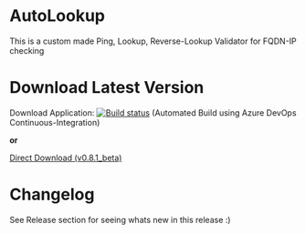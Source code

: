 # AutoLookup
This is a custom made Ping, Lookup, Reverse-Lookup Validator for FQDN-IP checking

# Download Latest Version
Download Application: [![Build status](https://prakashj12.visualstudio.com/AutoLookup/_apis/build/status/AutoLookup-.NET%20Desktop-CI%20AutoBuild)](https://prakashj12.visualstudio.com/AutoLookup/_build/latest?definitionId=2) (Automated Build using Azure DevOps Continuous-Integration)

**or**

[Direct Download (v0.8.1_beta)](https://prakashj12.visualstudio.com/_apis/resources/Containers/1747290?itemPath=drop%2FAutolookup&$format=zip)


# Changelog
See Release section for seeing whats new in this release :)


